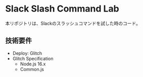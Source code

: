 # Slack Slash Command Lab

本リポジトリは、Slackのスラッシュコマンドを試した時のコード。

## 技術要件

- Deploy: Glitch
- Glitch Specification
  - Node.js 16.x
  - Common.js